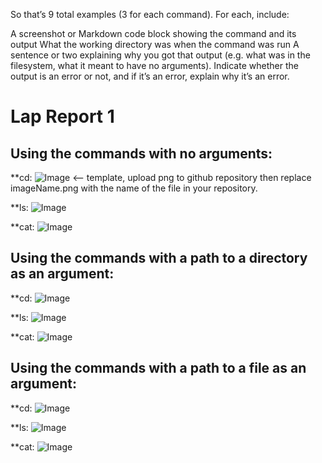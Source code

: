 So that’s 9 total examples (3 for each command). For each, include:

A screenshot or Markdown code block showing the command and its output
What the working directory was when the command was run
A sentence or two explaining why you got that output (e.g. what was in the filesystem, what it meant to have no arguments).
Indicate whether the output is an error or not, and if it’s an error, explain why it’s an error.

# Lap Report 1

## Using the commands with no arguments:

**cd:
![Image](imageName.png) <-- template, upload png to github repository then replace imageName.png with the name of the file in your repository. 

**ls:
![Image](imageName.png)

**cat:
![Image](imageName.png)

## Using the commands with a path to a directory as an argument:

**cd:
![Image](imageName.png)

**ls:
![Image](imageName.png)

**cat:
![Image](imageName.png)

## Using the commands with a path to a file as an argument:

**cd:
![Image](imageName.png)

**ls:
![Image](imageName.png)

**cat:
![Image](imageName.png)
